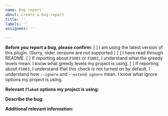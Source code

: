```yaml
---
name: Bug report
about: Create a bug report
title: ''
labels: ''
assignees: ''

---
```


**Before you report a bug, please confirm:**
[ ] I am using the latest version of this plugin. (Sorry, older versions are not supported.)
[ ] I have read through README.
[ ] If reporting about `FS001` or `FS002`, I understand what the greedy levels mean. I know what greedy levels my project is using.
[ ] If reporting about `FS003`, I understand that this check is not turned on by default. I understand how `--ignore` and `--extend-ignore` mean. I know what ignore options my project is using.

**Relevant `flake8` options my project is using:**

**Describe the bug:**

**Additional relevant information:**
